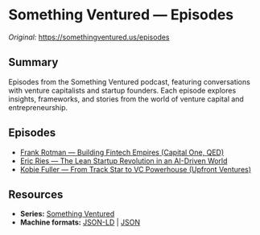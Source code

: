 <!-- Source: https://somethingventured.us/episodes -->
<!-- Cached on: October 7, 2025 -->

# Something Ventured — Episodes

*Original:* https://somethingventured.us/episodes

## Summary
Episodes from the Something Ventured podcast, featuring conversations with venture capitalists and startup founders. Each episode explores insights, frameworks, and stories from the world of venture capital and entrepreneurship.

## Episodes
- [Frank Rotman — Building Fintech Empires (Capital One, QED)](https://everythingmachines.blog/cache/somethingventured/episodes/frank-rotman-the-midas-list-veteran-on-building-fintech-empires-at-capital-one-and-qed-investors/)
- [Eric Ries — The Lean Startup Revolution in an AI-Driven World](https://everythingmachines.blog/cache/somethingventured/episodes/eric-ries-the-lean-startup-revolution-in-an-ai-driven-world/)
- [Kobie Fuller — From Track Star to VC Powerhouse (Upfront Ventures)](https://everythingmachines.blog/cache/somethingventured/episodes/kobie-fuller-upfront-ventures-partners-high-speed-sprint-from-track-star-to-venture-capital-powerhouse/)

## Resources
- **Series:** [Something Ventured](https://everythingmachines.blog/cache/somethingventured/podcast/)
- **Machine formats:** [JSON-LD](./schema.json) | [JSON](./source.json)